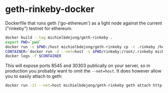 # geth-rinkeby-docker
Dockerfile that runs geth ('go-ethereum') as a light node against the current ("rinkeby") testnet for ethereum.

```sh
docker build --tag michielbdejong/geth-rinkeby .
export PWD=`pwd`
docker run -v $PWD:/host michielbdejong/geth-rinkeby cp -r .rinkeby /host/rinkeby
CONTAINER=`docker run -d --net=host -v $PWD/rinkeby:/root/.rinkeby michielbdejong/geth-rinkeby`
docker logs -f $CONTAINER
```

This will expose ports 8545 and 30303 publically on your server, so in production you probably want to omit the `--net=host`.
It does however allow you to easily attach to geth:
```sh
docker run -it --net=host michielbdejong/geth-rinkeby geth attach http://localhost:8545
```
